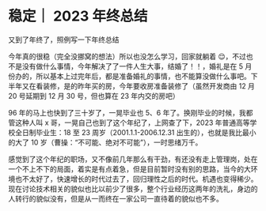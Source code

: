 # 稳定｜ 2023 年终总结

又到了年终了，照例写一下年终总结

今年真的很稳（完全没挪窝的想法）所以也没怎么学习，回家就躺着 😌，不过也不是没有做什么事情，今年解决了了一件人生大事，结婚了！！，婚礼是在 5 月份办的，所以基本上过完年后，都是准备婚礼的事情，也不能算没做什么事吧。下半年又在看装修，是的昨年买的房，今年要收房准备装修了（虽然开发商由 12 月 20 号延期到 12 月 30 号，但也算在 23 年内交的房吧）

96 年的马上也快到了三十岁了，一晃毕业也 5、6 年了。换刚毕业的时候，我都管这种人叫 x 哥，一晃自己也到了这个年纪了，上网查了下，2023 年普通高等学校全日制毕业生：18 至 23 周岁（2001.1.1-2006.12.31 出生的），也就是我比最小的大了 10 岁（曹操：“不可能、绝对不可能”），一时思绪万千。

感觉到了这个年纪的职场，又不像前几年那么有干劲，有还没有走上管理岗，处在一个不上不下的局面，着实是有点着急，但是目前暂时没有别的思路，当今的大环境也不太好了，快速增长的时代过去了，回归理性之后的时代。机遇也变得稀少。现在讨论技术相关的貌似也比以前少了很多，整个行业经历这两年的洗礼，身边的人转行的貌似没有，但是从一而终在一家公司一直待着的貌似也不多。
